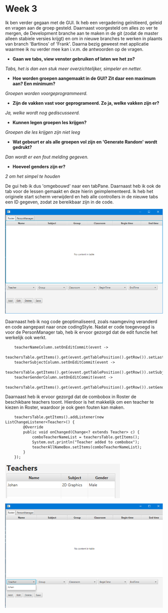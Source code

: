 # Week 3

Ik ben verder gegaan met de GUI. Ik heb een vergadering  geïnitieerd, geleid en vragen aan de groep gesteld. Daarnaast voorgesteld om alles zo ver te mergen, de Development branche aan te maken in de git (zodat de master alleen stabiele versies krijgt) en om in nieuwe branches te werken in plaants van branch 'Bartinos' of 'Frank'. Daarna bezig geweest met applicatie waarmee ik nu verder mee kan i.v.m. de antwoorden op de vragen.

- **Gaan we tabs, view venster gebruiken of laten we het zo?**

_Tabs, het is dan een stuk meer overzichtelijker, simpeler en netter._

- **Hoe worden groepen aangemaakt in de GUI? Zit daar een maximum aan? Een minimum?**

_Groepen worden voorgeprogrammeerd._

- **Zijn de vakken vast voor geprogrameerd. Zo ja, welke vakken zijn er?**

_Ja, welke wordt nog gediscusseerd._

- **Kunnen legen groepen les krijgen?**

_Groepen die les krijgen zijn niet leeg_

- **Wat gebeurt er als alle groepen vol zijn en 'Generate Random' wordt gedrukt?**

_Dan wordt er een fout melding gegeven._

- **Hoeveel genders zijn er?**

_2 om het simpel te houden_

De gui heb ik dus 'omgebouwd' naar een tabPane. Daarnaast heb ik ook de tab voor de lessen gemaakt en deze hierin geimplementeerd. Ik heb het originele start scherm verwijderd en heb alle controllers in de nieuwe tabs een ID gegeven, zodat ze bereikbaar zijn in de code.

![Roster scherm](Recources/RosterTabv1.png)

Daarnaast heb ik nog code geoptimaliseerd, zoals naamgeving veranderd en code aangepast naar onze codingStyle.
Nadat er code toegevoegd is voor de PersonManager tab, heb ik ervoor gezorgd dat de edit functie het werkelijk ook werkt.


        teacherNameColumn.setOnEditCommit(event ->
                teachersTable.getItems().get(event.getTablePosition().getRow()).setLastName(event.getNewValue()));
        teacherSubjectColumn.setOnEditCommit(event ->
                teachersTable.getItems().get(event.getTablePosition().getRow()).setSubject(event.getNewValue()));
        teacherGenderColumn.setOnEditCommit(event ->
                teachersTable.getItems().get(event.getTablePosition().getRow()).setGender(event.getNewValue()));

Daarnaast heb ik ervoor gezorgd dat de combobox in Roster de beschikbare teachers toont. Hierdoor is het makkelijk om een teacher te kiezen in Roster, waardoor je ook geen fouten kan maken.

        teachersTable.getItems().addListener(new ListChangeListener<Teacher>() {
            @Override
            public void onChanged(Change<? extends Teacher> c) {
                comboTeacherNameList = teachersTable.getItems();
                System.out.println("Teacher added to combobox");
                teacherAllNameBox.setItems(comboTeacherNameList);
            }
        });
        
![Teacher Johan in PM](Recources/Week3/TeacherJohan.png)

![Teacher Johan in PM](Recources/Week3/Johan_In_Roster.png)

